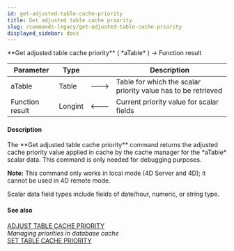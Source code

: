 ```yaml
---
id: get-adjusted-table-cache-priority
title: Get adjusted table cache priority
slug: /commands-legacy/get-adjusted-table-cache-priority
displayed_sidebar: docs
---
```


<!--REF #_command_.Get adjusted table cache priority.Syntax-->**Get adjusted table cache priority** ( *aTable* ) -> Function result<!-- END REF-->
<!--REF #_command_.Get adjusted table cache priority.Params-->
| Parameter | Type |  | Description |
| --- | --- | --- | --- |
| aTable | Table | &#x1F852; | Table for which the scalar priority value has to be retrieved |
| Function result | Longint | &#x1F850; | Current priority value for scalar fields |

<!-- END REF-->

#### Description 

<!--REF #_command_.Get adjusted table cache priority.Summary-->The **Get adjusted table cache priority** command returns the adjusted cache priority value applied in cache by the cache manager for the *aTable* scalar data.<!-- END REF--> This command is only needed for debugging purposes.

**Note:** This command only works in local mode (4D Server and 4D); it cannot be used in 4D remote mode. 

Scalar data field types include fields of date/hour, numeric, or string type. 

#### See also 

[ADJUST TABLE CACHE PRIORITY](adjust-table-cache-priority.md)  
*Managing priorities in database cache*  
[SET TABLE CACHE PRIORITY](set-table-cache-priority.md)  